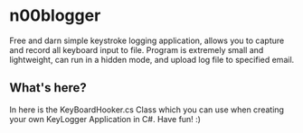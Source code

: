 n00blogger
==========

Free and darn simple keystroke logging application, allows you to capture and record all keyboard input to file. Program is extremely small and lightweight, can run in a hidden mode, and upload log file to specified email. 


What's here?
------------
In here is the KeyBoardHooker.cs Class which you can use when creating your own KeyLogger Application in C#. Have fun! :)
